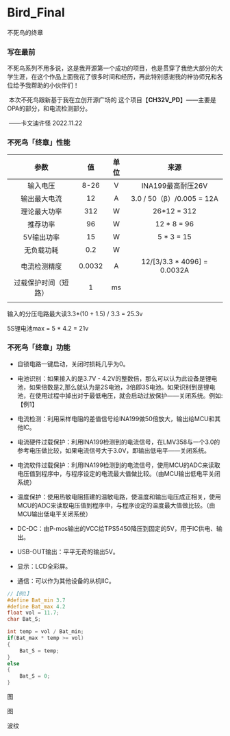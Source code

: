# Bird_Final
不死鸟的终章



### 写在最前

​	不死鸟系列不用多说，这是我开源第一个成功的项目，也是贯穿了我绝大部分的大学生涯，在这个作品上面我花了很多时间和经历，再此特别感谢我的梓协师兄和各位给予我帮助的小伙伴们！

​	本次不死鸟跟新基于我在立创开源广场的 这个项目【**CH32V_PD**】——主要是OPA的部分，和电流检测部分。

​																		——卡文迪许怪	2022.11.22

### 不死鸟「终章」性能

|         参数         |   值   | 单位 |            来源             |
| :------------------: | :----: | :--: | :-------------------------: |
|       输入电压       |  8-26  |  V   |      INA199最高耐压26V      |
|     输出最大电流     |   12   |  A   |  3.0 / 50（β）/0.005 = 12A  |
|     理论最大功率     |  312   |  W   |         26*12 = 312         |
|       推荐功率       |   96   |  W   |         12 * 8 = 96         |
|      5V输出功率      |   15   |  W   |         5 * 3 = 15          |
|      无负载功耗      |  0.2   |  W   |                             |
|     电流检测精度     | 0.0032 |  A   | 12/[3/3.3 * 4096] = 0.0032A |
| 过载保护时间（短路） |   1    |  ms  |                             |
|                      |        |      |                             |

输入的分压电路最大读3.3*(10 + 1.5) / 3.3 = 25.3v

5S锂电池max = 5 * 4.2 = 21v



### 不死鸟「终章」功能

- 自锁电路一键启动，关闭时损耗几乎为0。

- 电池识别：如果接入的是3.7V - 4.2V的整数倍，那么可以认为此设备是锂电池，如果倍数是2,那么就认为是2S电池，3倍即3S电池。如果识别到是锂电池，在使用过程中掉出对于最低电压，就会启动过放保护——关闭系统。例如:【例1】
- 电流检测：利用采样电阻的差值信号给INA199做50倍放大，输出给MCU和其他IC。
- 电流硬件过载保护：利用INA199检测到的电流信号，在LMV358与一个3.0的参考电压做比较，如果电流信号大于3.0V，即输出低电平——关闭系统。
- 电流软件过载保护：利用INA199检测到的电流信号，使用MCU的ADC来读取电压值到程序中，与程序设定的电流最大值做比较。（由MCU输出低电平关闭系统）
- 温度保护：使用热敏电阻搭建的温敏电路，使温度和输出电压成正相关，使用MCU的ADC来读取电压值到程序中，与程序设定的温度最大值做比较。（由MCU输出低电平关闭系统）
- DC-DC：由P-mos输出的VCC给TPS5450降压到固定的5V，用于IC供电、输出。
- USB-OUT输出：平平无奇的输出5V。
- 显示：LCD全彩屏。
- 通信：可以作为其他设备的从机IIC。



~~~c
//【例1】
#define Bat_min 3.7
#define Bat_max 4.2
float vol = 11.7;
char Bat_S;

int temp = vol / Bat_min;
if(Bat_max * temp >= vol)
{
    Bat_S = temp;
}
else
{
    Bat_S = 0;
}

~~~



图

图

波纹





